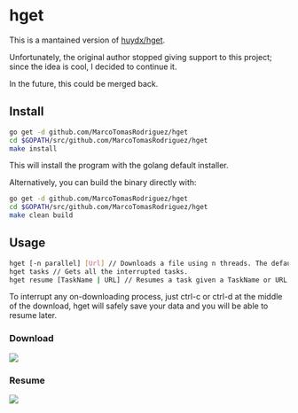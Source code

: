 # hget

This is a mantained version of [huydx/hget](https://github.com/huydx/hget).

Unfortunately, the original author stopped giving support to this project; since the idea is cool, I decided to continue it.

In the future, this could be merged back.

## Install

```bash
go get -d github.com/MarcoTomasRodriguez/hget
cd $GOPATH/src/github.com/MarcoTomasRodriguez/hget
make install
```

This will install the program with the golang default installer.

Alternatively, you can build the binary directly with:

```bash
go get -d github.com/MarcoTomasRodriguez/hget
cd $GOPATH/src/github.com/MarcoTomasRodriguez/hget
make clean build
```

## Usage

```bash
hget [-n parallel] [Url] // Downloads a file using n threads. The default is the number of cores.
hget tasks // Gets all the interrupted tasks.
hget resume [TaskName | URL] // Resumes a task given a TaskName or URL.
```

To interrupt any on-downloading process, just ctrl-c or ctrl-d at the middle of the download, hget will safely save your data and you will be able to resume later.

### Download

![](https://i.gyazo.com/89009c7f02fea8cb4cbf07ee5b75da0a.gif)

### Resume

![](https://i.gyazo.com/caa69808f6377421cb2976f323768dc4.gif)